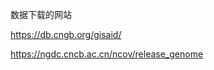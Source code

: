 

数据下载的网站

https://db.cngb.org/gisaid/

https://ngdc.cncb.ac.cn/ncov/release_genome





















































































